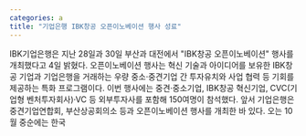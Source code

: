 ```yaml
---
categories: a
title: "기업은행 IBK창공 오픈이노베이션 행사 성료"
---
```

IBK기업은행은 지난 28일과 30일 부산과 대전에서 "IBK창공 오픈이노베이션" 행사를 개최했다고 4일 밝혔다. 오픈이노베이션 행사는 혁신 기술과 아이디어를 보유한 IBK창공 기업과 기업은행을 거래하는 우량 중소·중견기업 간 투자유치와 사업 협력 등 기회를 제공하는 특화 프로그램이다. 이번 행사에는 중견·중소기업, IBK창공 혁신기업, CVC(기업형 벤처투자회사)·VC 등 외부투자사를 포함해 150여명이 참석했다. 앞서 기업은행은 중견기업연합회, 부산상공회의소 등과 오픈이노베이션 행사를 개최한 바 있다. 오는 10월 중순에는 한국